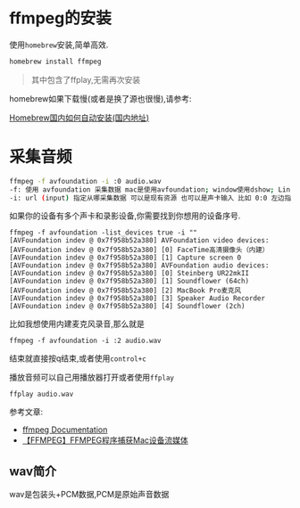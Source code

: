 # ffmpeg的安装

使用`homebrew`安装,简单高效.

```bash
homebrew install ffmpeg
```

> 其中包含了ffplay,无需再次安装

homebrew如果下载慢(或者是换了源也很慢),请参考:

[Homebrew国内如何自动安装(国内地址)](https://zhuanlan.zhihu.com/p/111014448)

# 采集音频

```bash
ffmpeg -f avfoundation -i :0 audio.wav
-f: 使用 avfoundation 采集数据 mac是使用avfoundation; window使用dshow; Linux 使用alsa
-i: url (input) 指定从哪采集数据 可以是现有资源 也可以是声卡输入 比如 0:0 左边指的是视频,右边指的是音频 数字代表的是设备序号
```

如果你的设备有多个声卡和录影设备,你需要找到你想用的设备序号.

```b
ffmpeg -f avfoundation -list_devices true -i ""
[AVFoundation indev @ 0x7f958b52a380] AVFoundation video devices:
[AVFoundation indev @ 0x7f958b52a380] [0] FaceTime高清摄像头（内建）
[AVFoundation indev @ 0x7f958b52a380] [1] Capture screen 0
[AVFoundation indev @ 0x7f958b52a380] AVFoundation audio devices:
[AVFoundation indev @ 0x7f958b52a380] [0] Steinberg UR22mkII
[AVFoundation indev @ 0x7f958b52a380] [1] Soundflower (64ch)
[AVFoundation indev @ 0x7f958b52a380] [2] MacBook Pro麦克风
[AVFoundation indev @ 0x7f958b52a380] [3] Speaker Audio Recorder
[AVFoundation indev @ 0x7f958b52a380] [4] Soundflower (2ch)
```

比如我想使用内建麦克风录音,那么就是

```bas
ffmpeg -f avfoundation -i :2 audio.wav
```

结束就直接按q结束,或者使用`control+c`

播放音频可以自己用播放器打开或者使用`ffplay`

```bas
ffplay audio.wav
```

参考文章:

- [ffmpeg Documentation](https://ffmpeg.org/documentation.html)
- [【FFMPEG】FFMPEG程序捕获Mac设备流媒体](https://blog.csdn.net/arctan90/article/details/50828771)

## wav简介

wav是包装头+PCM数据,PCM是原始声音数据